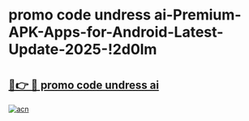 # promo code undress ai-Premium-APK-Apps-for-Android-Latest-Update-2025-!2d0lm

# <h2><a href="https://googleone.com">🔗👉 🔴 promo code undress ai</a></h2>

[![acn](https://github.com/user-attachments/assets/0f9c940e-d8b0-45ae-aac7-cd30a18b3e1c)](https://googleone.com)

